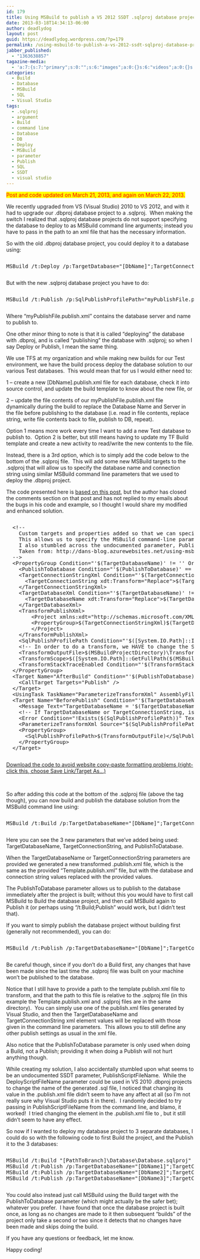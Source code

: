 ```yaml
---
id: 179
title: Using MSBuild to publish a VS 2012 SSDT .sqlproj database project the same way as a VS 2010 .dbproj database project (using command line arguments to specify the database to publish to)
date: 2013-03-18T14:34:13-06:00
author: deadlydog
layout: post
guid: https://deadlydog.wordpress.com/?p=179
permalink: /using-msbuild-to-publish-a-vs-2012-ssdt-sqlproj-database-project-the-same-way-as-a-vs-2010-dbproj-database-project/
jabber_published:
  - "1363638857"
tagazine-media:
  - 'a:7:{s:7:"primary";s:0:"";s:6:"images";a:0:{}s:6:"videos";a:0:{}s:11:"image_count";i:0;s:6:"author";s:8:"22348637";s:7:"blog_id";s:8:"42916521";s:9:"mod_stamp";s:19:"2013-03-18 22:23:30";}'
categories:
  - Build
  - Database
  - MSBuild
  - SQL
  - Visual Studio
tags:
  - .sqlproj
  - argument
  - Build
  - command line
  - Database
  - DB
  - Deploy
  - MSBuild
  - parameter
  - Publish
  - SQL
  - SSDT
  - visual studio
---
```

<font style="background-color: #ffff00" color="#ff0000">Post and code updated on March 21, 2013, and again on March 22, 2013.</font>

We recently upgraded from VS (Visual Studio) 2010 to VS 2012, and with it had to upgrade our .dbproj database project to a .sqlproj.&#160; When making the switch I realized that .sqlproj database projects do not support specifying the database to deploy to as MSBuild command line arguments; instead you have to pass in the path to an xml file that has the necessary information.

So with the old .dbproj database project, you could deploy it to a database using:

<div id="scid:C89E2BDB-ADD3-4f7a-9810-1B7EACF446C1:ebed4e83-552c-46b7-8886-74e87da162e5" class="wlWriterEditableSmartContent" style="float: none; padding-bottom: 0px; padding-top: 0px; padding-left: 0px; margin: 0px; display: inline; padding-right: 0px">
  <pre style=white-space:normal> 
  
  <pre class="brush: bash; gutter: false; pad-line-numbers: true; title: ; notranslate" title="">
MSBuild /t:Deploy /p:TargetDatabase="[DbName]";TargetConnectionString="Data Source=[Db.Server];Integrated Security=True;Pooling=False" /p:DeployToDatabase="True" "[PathToBranch]Database\Database.dbproj"
</pre>
</div>

But with the new .sqlproj database project you have to do:

<div id="scid:C89E2BDB-ADD3-4f7a-9810-1B7EACF446C1:ba4b755f-5214-4230-8dcb-a56dcbf775c4" class="wlWriterEditableSmartContent" style="float: none; padding-bottom: 0px; padding-top: 0px; padding-left: 0px; margin: 0px; display: inline; padding-right: 0px">
  <pre style=white-space:normal> 
  
  <pre class="brush: bash; gutter: false; title: ; notranslate" title="">
MSBuild /t:Publish /p:SqlPublishProfilePath="myPublishFile.publish.xml" "[PathToBranch]Database\Database.sqlproj"
</pre>
</div>

Where “myPublishFile.publish.xml” contains the database server and name to publish to.

One other minor thing to note is that it is called “deploying” the database with .dbproj, and is called “publishing” the database with .sqlproj; so when I say Deploy or Publish, I mean the same thing.

We use TFS at my organization and while making new builds for our Test environment, we have the build process deploy the database solution to our various Test databases.&#160; This would mean that for us I would either need to:

1 &#8211; create a new [DbName].publish.xml file for each database, check it into source control, and update the build template to know about the new file, or

2 &#8211; update the file contents of our myPublishFile.publish.xml file dynamically during the build to replace the Database Name and Server in the file before publishing to the database (i.e. read in file contents, replace string, write file contents back to file, publish to DB, repeat).

Option 1 means more work every time I want to add a new Test database to publish to.&#160; Option 2 is better, but still means having to update my TF Build template and create a new activity to read/write the new contents to the file.

Instead, there is a 3rd option, which is to simply add the code below to the bottom of the .sqlproj file.&#160; This will add some new MSBuild targets to the .sqlproj that will allow us to specify the database name and connection string using similar MSBuild command line parameters that we used to deploy the .dbproj project.

The code presented here is [based on this post](http://huddledmasses.org/adventures-getting-msbuild-tfs-and-sql-server-data-tools-to-work-together/), but the author has closed the comments section on that post and has not replied to my emails about the bugs in his code and example, so I thought I would share my modified and enhanced solution.

<div id="scid:C89E2BDB-ADD3-4f7a-9810-1B7EACF446C1:b71976e0-b706-4182-b536-f33c33543fe1" class="wlWriterEditableSmartContent" style="float: none; padding-bottom: 0px; padding-top: 0px; padding-left: 0px; margin: 0px; display: inline; padding-right: 0px">
  <pre style=white-space:normal> 
  
  <pre class="brush: xml; pad-line-numbers: true; title: ; notranslate" title="">
  &lt;!-- 
	Custom targets and properties added so that we can specify the database to publish to using command line parameters with VS 2012 .sqlproj projects, like we did with VS 2010 .dbproj projects.
	This allows us to specify the MSBuild command-line parameters TargetDatabaseName, and TargetConnectionString when Publishing, and PublishToDatabase when Building.
	I also stumbled across the undocumented parameter, PublishScriptFileName, which can be used to specify the generated sql script file name, just like DeployScriptFileName used to in VS 2010 .dbproj projects.
	Taken from: http://dans-blog.azurewebsites.net/using-msbuild-to-publish-a-vs-2012-ssdt-sqlproj-database-project-the-same-way-as-a-vs-2010-dbproj-database-project/
  --&gt;
  &lt;PropertyGroup Condition="'$(TargetDatabaseName)' != '' Or '$(TargetConnectionString)' != ''"&gt;
    &lt;PublishToDatabase Condition="'$(PublishToDatabase)' == ''"&gt;False&lt;/PublishToDatabase&gt;
    &lt;TargetConnectionStringXml Condition="'$(TargetConnectionString)' != ''"&gt;
      &lt;TargetConnectionString xdt:Transform="Replace"&gt;$(TargetConnectionString)&lt;/TargetConnectionString&gt;
    &lt;/TargetConnectionStringXml&gt;
    &lt;TargetDatabaseXml Condition="'$(TargetDatabaseName)' != ''"&gt;
      &lt;TargetDatabaseName xdt:Transform="Replace"&gt;$(TargetDatabaseName)&lt;/TargetDatabaseName&gt;
    &lt;/TargetDatabaseXml&gt;
    &lt;TransformPublishXml&gt;
        &lt;Project xmlns:xdt="http://schemas.microsoft.com/XML-Document-Transform" xmlns="http://schemas.microsoft.com/developer/msbuild/2003"&gt;
        &lt;PropertyGroup&gt;$(TargetConnectionStringXml)$(TargetDatabaseXml)&lt;/PropertyGroup&gt;
        &lt;/Project&gt;
    &lt;/TransformPublishXml&gt;
    &lt;SqlPublishProfilePath Condition="'$([System.IO.Path]::IsPathRooted($(SqlPublishProfilePath)))' == 'False'"&gt;$(MSBuildProjectDirectory)\$(SqlPublishProfilePath)&lt;/SqlPublishProfilePath&gt;
    &lt;!-- In order to do a transform, we HAVE to change the SqlPublishProfilePath --&gt;
    &lt;TransformOutputFile&gt;$(MSBuildProjectDirectory)\Transformed_$(TargetDatabaseName).publish.xml&lt;/TransformOutputFile&gt;
    &lt;TransformScope&gt;$([System.IO.Path]::GetFullPath($(MSBuildProjectDirectory)))&lt;/TransformScope&gt;
    &lt;TransformStackTraceEnabled Condition="'$(TransformStackTraceEnabled)'==''"&gt;False&lt;/TransformStackTraceEnabled&gt;
  &lt;/PropertyGroup&gt;
  &lt;Target Name="AfterBuild" Condition="'$(PublishToDatabase)'=='True'"&gt;
    &lt;CallTarget Targets="Publish" /&gt;
  &lt;/Target&gt;
  &lt;UsingTask TaskName="ParameterizeTransformXml" AssemblyFile="$(MSBuildExtensionsPath)\Microsoft\VisualStudio\v$(VisualStudioVersion)\Web\Microsoft.Web.Publishing.Tasks.dll" /&gt;
  &lt;Target Name="BeforePublish" Condition="'$(TargetDatabaseName)' != '' Or '$(TargetConnectionString)' != ''"&gt;
    &lt;Message Text="TargetDatabaseName = '$(TargetDatabaseName)', TargetConnectionString = '$(TargetConnectionString)', PublishScriptFileName = '$(PublishScriptFileName)', Transformed Sql Publish Profile Path = '$(TransformOutputFile)'" Importance="high" /&gt;
    &lt;!-- If TargetDatabaseName or TargetConnectionString, is passed in then we use the tokenize transform to create a parameterized sql publish file --&gt;
    &lt;Error Condition="!Exists($(SqlPublishProfilePath))" Text="The SqlPublishProfilePath '$(SqlPublishProfilePath)' does not exist, please specify a valid file using msbuild /p:SqlPublishProfilePath='Path'" /&gt;
    &lt;ParameterizeTransformXml Source="$(SqlPublishProfilePath)" IsSourceAFile="True" Transform="$(TransformPublishXml)" IsTransformAFile="False" Destination="$(TransformOutputFile)" IsDestinationAFile="True" Scope="$(TransformScope)" StackTrace="$(TransformStackTraceEnabled)" SourceRootPath="$(MSBuildProjectDirectory)" /&gt;
    &lt;PropertyGroup&gt;
      &lt;SqlPublishProfilePath&gt;$(TransformOutputFile)&lt;/SqlPublishProfilePath&gt;
    &lt;/PropertyGroup&gt;
  &lt;/Target&gt;
</pre>
</div>

<div id="scid:fb3a1972-4489-4e52-abe7-25a00bb07fdf:fd8b0e8d-f40e-4c6f-846e-511003fc9d0a" class="wlWriterEditableSmartContent" style="float: none; padding-bottom: 0px; padding-top: 0px; padding-left: 0px; margin: 0px; display: inline; padding-right: 0px">
  <p>
    <a href="http://dans-blog.azurewebsites.net/wp-content/uploads/2013/11/MsBuildTargetsToPublishSqlProjFromCommandLine.txt" target="_blank">Download the code to avoid website copy-paste formatting problems (right-click this, choose Save Link/Target As&#8230;)</a>
  </p>
</div>

&#160;

So after adding this code at the bottom of the .sqlproj file (above the </Project> tag though), you can now build and publish the database solution from the MSBuild command line using:

<div id="scid:C89E2BDB-ADD3-4f7a-9810-1B7EACF446C1:3e2ed27f-66e6-4855-9afa-b7487eb386cc" class="wlWriterEditableSmartContent" style="float: none; padding-bottom: 0px; padding-top: 0px; padding-left: 0px; margin: 0px; display: inline; padding-right: 0px">
  <pre style=white-space:normal> 
  
  <pre class="brush: bash; gutter: false; title: ; notranslate" title="">
MSBuild /t:Build /p:TargetDatabaseName="[DbName]";TargetConnectionString="Data Source=[Db.Server];Integrated Security=True;Pooling=False" /p:PublishToDatabase="True" /p:SqlPublishProfilePath="Template.publish.xml" "[PathToBranch]\Database\Database.sqlproj"
</pre>
</div>

Here you can see the 3 new parameters that we’ve added being used: TargetDatabaseName, TargetConnectionString, and PublishToDatabase.

When the TargetDatabaseName or TargetConnectionString parameters are provided we generated a new transformed .publish.xml file, which is the same as the provided “Template.publish.xml” file, but with the database and connection string values replaced with the provided values.

The PublishToDatabase parameter allows us to publish to the database immediately after the project is built; without this you would have to first call MSBuild to Build the database project, and then call MSBuild again to Publish it (or perhaps using “/t:Build;Publish” would work, but I didn’t test that).

If you want to simply publish the database project without building first (generally not recommended), you can do:

<div id="scid:C89E2BDB-ADD3-4f7a-9810-1B7EACF446C1:f9225384-aff3-4afc-8a16-a1017b85f760" class="wlWriterEditableSmartContent" style="float: none; padding-bottom: 0px; padding-top: 0px; padding-left: 0px; margin: 0px; display: inline; padding-right: 0px">
  <pre style=white-space:normal> 
  
  <pre class="brush: bash; gutter: false; title: ; notranslate" title="">
MSBuild /t:Publish /p:TargetDatabaseName="[DbName]";TargetConnectionString="Data Source=[Db.Server];Integrated Security=True;Pooling=False" /p:SqlPublishProfilePath="Template.publish.xml" "[PathToBranch]\Database\Database.sqlproj"
</pre>
</div>

Be careful though, since if you don’t do a Build first, any changes that have been made since the last time the .sqlproj file was built on your machine won’t be published to the database.

Notice that I still have to provide a path to the template publish.xml file to transform, and that the path to this file is relative to the .sqlproj file (in this example the Template.publish.xml and .sqlproj files are in the same directory).&#160; You can simply use one of the publish.xml files generated by Visual Studio, and then the TargetDatabaseName and TargetConnectionString xml element values will be replaced with those given in the command line parameters.&#160; This allows you to still define any other publish settings as usual in the xml file.

Also notice that the PublishToDatabase parameter is only used when doing a Build, not a Publish; providing it when doing a Publish will not hurt anything though.

While creating my solution, I also accidentally stumbled upon what seems to be an undocumented SSDT parameter, PublishScriptFileName.&#160; While the DeployScriptFileName parameter could be used in VS 2010 .dbproj projects to change the name of the generated .sql file, I noticed that changing its value in the .publish.xml file didn’t seem to have any affect at all (so I’m not really sure why Visual Studio puts it in there).&#160; I randomly decided to try passing in PublishScriptFileName from the command line, and blamo, it worked!&#160; I tried changing the <DeployScriptFileName> element in the .publish.xml file to <PublishScriptFileName>, but it still didn’t seem to have any effect.

So now if I wanted to deploy my database project to 3 separate databases, I could do so with the following code to first Build the project, and the Publish it to the 3 databases:

<div id="scid:C89E2BDB-ADD3-4f7a-9810-1B7EACF446C1:7f8b97a8-c89b-4186-aa55-764a08e0ef94" class="wlWriterEditableSmartContent" style="float: none; padding-bottom: 0px; padding-top: 0px; padding-left: 0px; margin: 0px; display: inline; padding-right: 0px">
  <pre style=white-space:normal> 
  
  <pre class="brush: bash; gutter: false; title: ; notranslate" title="">
MSBuild /t:Build "[PathToBranch]\Database\Database.sqlproj"
MSBuild /t:Publish /p:TargetDatabaseName="[DbName1]";TargetConnectionString="Data Source=[Db.Server];Integrated Security=True;Pooling=False" /p:PublishScriptFileName="[DbName1].sql" /p:SqlPublishProfilePath="Template.publish.xml" "[PathToBranch]\Database\Database.sqlproj"
MSBuild /t:Publish /p:TargetDatabaseName="[DbName2]";TargetConnectionString="Data Source=[Db.Server];Integrated Security=True;Pooling=False" /p:PublishScriptFileName="[DbName2].sql" /p:SqlPublishProfilePath="Template.publish.xml" "[PathToBranch]\Database\Database.sqlproj"
MSBuild /t:Publish /p:TargetDatabaseName="[DbName3]";TargetConnectionString="Data Source=[Db.Server];Integrated Security=True;Pooling=False" /p:PublishScriptFileName="[DbName3].sql" /p:SqlPublishProfilePath="Template.publish.xml" "[PathToBranch]\Database\Database.sqlproj"
</pre>
</div>

You could also instead just call MSBuild using the Build target with the PublishToDatabase parameter (which might actually be the safer bet); whatever you prefer.&#160; I have found that once the database project is built once, as long as no changes are made to it then subsequent “builds” of the project only take a second or two since it detects that no changes have been made and skips doing the build.

If you have any questions or feedback, let me know.

Happy coding!